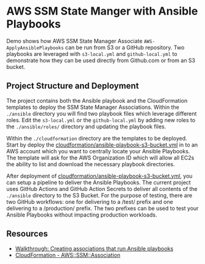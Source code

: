 # AWS SSM State Manger with Ansible Playbooks

Demo shows how AWS SSM State Manager Associate `AWS-ApplyAnsiblePlaybooks` can be run from S3 or a GitHub repository. Two playbooks are leveraged with `s3-local.yml` and `github-local.yml` to demonstrate how they can be used directly from Github.com or from an S3 bucket.

## Project Structure and Deployment

The project contains both the Ansible playbook and the CloudFormation templates to deploy the SSM State Manager Associations. Within the `./ansible` directory you will find two playbook files which leverage different roles. Edit the `s3-local.yml` or the `github-local.yml` by adding new roles to the `./ansible/roles/` directory and updating the playbook files.

Within the `./cloudformation` directory are the templates to be deployed. Start by deploy the [cloudformation/ansible-playbook-s3-bucket.yml](cloudformation/ansible-playbook-s3-bucket.yml) in to an AWS account which you want to centrally locate your Ansible Playbooks. The template will ask for the AWS Organization ID which will allow all EC2s the ability to list and download the necessary playbook directories.

After deployment of [cloudformation/ansible-playbook-s3-bucket.yml](cloudformation/ansible-playbook-s3-bucket.yml), you can setup a pipeline to deliver the Ansible Playbooks. The current project uses GitHub Actions and GitHub Action Secrets to deliver all contents of the `./ansible` directory to the S3 Bucket. For the purpose of testing, there are two GitHub workflows: one for delivering to a /test/ prefix and one delivering to a /production/ prefix. The two prefixes can be used to test your Ansible Playbooks without impacting production workloads.



## Resources

* [Walkthrough: Creating associations that run Ansible playbooks](https://docs.aws.amazon.com/systems-manager/latest/userguide/systems-manager-state-manager-ansible.html)
* [CloudFormation - AWS::SSM::Association](https://docs.aws.amazon.com/AWSCloudFormation/latest/UserGuide/aws-resource-ssm-association.html#cfn-ssm-association-instanceid)